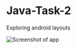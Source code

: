 # Java-Task-2

Exploring android layouts

![Screenshot of app](https://res.cloudinary.com/azeeza/image/upload/v1586035507/StartNG-PiggyVest/Android%20App%20snapshots/snapshot_fm3qcf.jpg)
